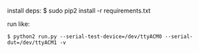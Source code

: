 install deps:
    $ sudo pip2 install -r requirements.txt

run like:

    $ python2 run.py --serial-test-device=/dev/ttyACM0 --serial-dut=/dev/ttyACM1 -v
